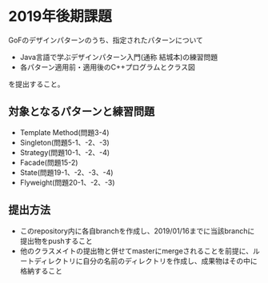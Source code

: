 # 2019年後期課題
GoFのデザインパターンのうち、指定されたパターンについて
* Java言語で学ぶデザインパターン入門(通称 結城本)の練習問題
* 各パターン適用前・適用後のC++プログラムとクラス図

を提出すること。

## 対象となるパターンと練習問題
* Template Method(問題3-4)
* Singleton(問題5-1、-2、-3)
* Strategy(問題10-1、-2、-4)
* Facade(問題15-2)
* State(問題19-1、-2、-3、-4)
* Flyweight(問題20-1、-2、-3)

## 提出方法
* このrepository内に各自branchを作成し、2019/01/16までに当該branchに提出物をpushすること
* 他のクラスメイトの提出物と併せてmasterにmergeされることを前提に、ルートディレクトリに自分の名前のディレクトリを作成し、成果物はその中に格納すること
